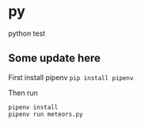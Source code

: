 # py
python test

## Some update here 
First install pipenv
`pip install pipenv`

Then run 
```
pipenv install
pipenv run meteors.py
```